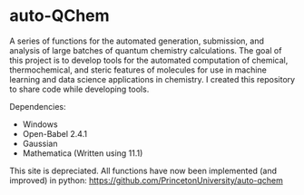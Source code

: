 # auto-QChem

A series of functions for the automated generation, submission, and analysis of large batches of quantum chemistry calculations. The goal of this project is to develop tools for the automated computation of chemical, thermochemical, and steric features of molecules for use in machine learning and data science applications in chemistry. I created this repository to share code while developing tools.

Dependencies:
- Windows
- Open-Babel 2.4.1
- Gaussian
- Mathematica (Written using 11.1)

This site is depreciated. All functions have now been implemented (and improved) in python: https://github.com/PrincetonUniversity/auto-qchem